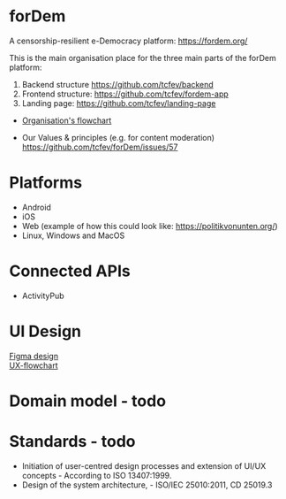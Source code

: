 # forDem
A censorship-resilient e-Democracy platform: https://fordem.org/


This is the main organisation place for the three main parts of the forDem platform:
1. Backend structure https://github.com/tcfev/backend
2. Frontend structure: https://github.com/tcfev/fordem-app
3. Landing page: https://github.com/tcfev/landing-page

- [Organisation's flowchart](https://github.com/tcfev/forDem/blob/main/.images/organisation.md)

- Our Values & principles (e.g. for content moderation) https://github.com/tcfev/forDem/issues/57

# Platforms
- Android
- iOS
- Web (example of how this could look like: https://politikvonunten.org/)
- Linux, Windows and MacOS

# Connected APIs
- ActivityPub

# UI Design
[Figma design](https://www.figma.com/file/VHFRoqXfhc2ThZQMZUXcje/%D8%A8%D8%B1%D8%A7%DB%8C-%D9%85%D8%B1%D8%AF%D9%85%E2%80%8C%D8%B3%D8%A7%D9%84%D8%A7%D8%B1%DB%8C%2Ff%C3%BCrDem?node-id=0%3A1)  
[UX-flowchart](https://github.com/tcfev/forDem/blob/main/.images/ux-flowchart.md)

# Domain model - todo  
  
# Standards - todo  
- Initiation of user-centred design processes and extension of UI/UX concepts - According to ISO 13407:1999.
- Design of the system architecture, - ISO/IEC 25010:2011, CD 25019.3
